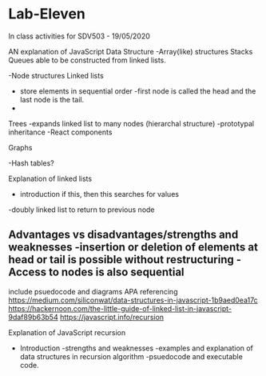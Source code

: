 # Lab-Eleven
In class activities for SDV503 - 19/05/2020

AN explanation of JavaScript Data Structure
-Array(like) structures
Stacks
Queues
able to be constructed from linked lists.

-Node structures
Linked lists 
- store elements in sequential order
-first node is called the head and the last node is the tail.
- 
Trees
-expands linked list to many nodes (hierarchal structure)
-prototypal inheritance
-React components

Graphs

-Hash tables?


Explanation of linked lists
- introduction
if this, then this
searches for values

-doubly linked list  to return to previous node

Advantages vs disadvantages/strengths and weaknesses
-insertion or deletion of elements at head or tail is possible without restructuring
-Access to nodes is also sequential
-

include psuedocode and diagrams
APA referencing
https://medium.com/siliconwat/data-structures-in-javascript-1b9aed0ea17c
https://hackernoon.com/the-little-guide-of-linked-list-in-javascript-9daf89b63b54
https://javascript.info/recursion

Explanation of JavaScript recursion
- Introduction
-strengths and weaknesses
-examples and explanation of data structures in recursion algorithm
-psuedocode and executable code.

